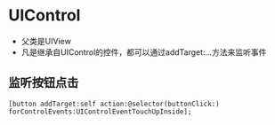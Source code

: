 # UIControl
- 父类是UIView
- 凡是继承自UIControl的控件，都可以通过addTarget:...方法来监听事件

## 监听按钮点击
```objc
[button addTarget:self action:@selector(buttonClick:) forControlEvents:UIControlEventTouchUpInside];
```

